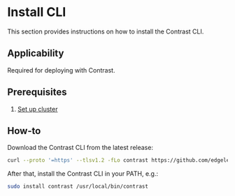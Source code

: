 # Install CLI

This section provides instructions on how to install the Contrast CLI.

## Applicability

Required for deploying with Contrast.

## Prerequisites

1. [Set up cluster](./cluster-setup/aks.md)

## How-to

Download the Contrast CLI from the latest release:

```bash
curl --proto '=https' --tlsv1.2 -fLo contrast https://github.com/edgelesssys/contrast/releases/download/v1.12.1/contrast
```

After that, install the Contrast CLI in your PATH, e.g.:

```bash
sudo install contrast /usr/local/bin/contrast
```
